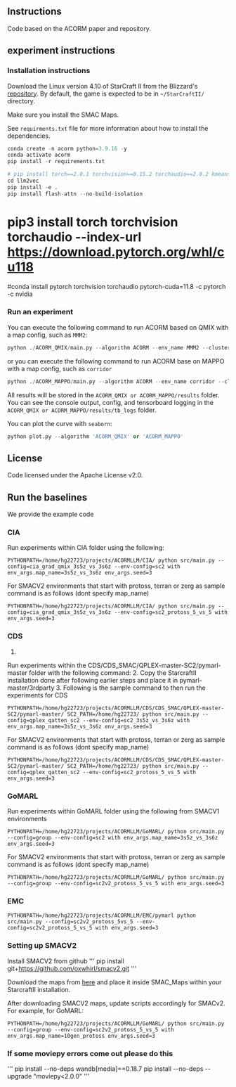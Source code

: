 
## **Instructions**

Code based on the ACORM paper and repository.

## **experiment instructions**

### **Installation instructions**
Download the Linux version 4.10 of StarCraft II from the Blizzard's [repository](https://github.com/Blizzard/s2client-proto#downloads). By default, the game is expected to be in `~/StarCraftII/` directory. 

Make sure you install the SMAC Maps.

See `requirments.txt` file for more information about how to install the dependencies.
```python
conda create -n acorm python=3.9.16 -y
conda activate acorm
pip install -r requirements.txt

# pip install torch==2.0.1 torchvision==0.15.2 torchaudio==2.0.2 kmeans-pytorch
cd llm2vec
pip install -e .
pip install flash-attn --no-build-isolation

```
# pip3 install torch torchvision torchaudio --index-url https://download.pytorch.org/whl/cu118
#conda install pytorch torchvision torchaudio pytorch-cuda=11.8 -c pytorch -c nvidia
### Run an experiment

You can execute the following command to run ACORM based on QMIX with a map config, such as `MMM2`:

```python
python ./ACORM_QMIX/main.py --algorithm ACORM --env_name MMM2 --cluster_num 3 --max_train_steps 3050000
```
or you can execute the following command to run ACORM base on MAPPO with a map config, such as `corridor`

```python
python ./ACORM_MAPPO/main.py --algorithm ACORM --env_name corridor --cluster_num 3 --max_train_steps 5050000
```

All results will be stored in the `ACORM_QMIX or ACORM_MAPPO/results` folder. You can see the console output, config, and tensorboard logging in the `ACORM_QMIX or ACORM_MAPPO/results/tb_logs` folder.

You can plot the curve with `seaborn`:

```python
python plot.py --algorithm 'ACORM_QMIX' or 'ACORM_MAPPO'
```

## License

Code licensed under the Apache License v2.0.

## Run the baselines
We provide the example code
### CIA
Run experiments within CIA folder using the following:
```
PYTHONPATH=/home/hg22723/projects/ACORMLLM/CIA/ python src/main.py --config=cia_grad_qmix_3s5z_vs_3s6z --env-config=sc2 with env_args.map_name=3s5z_vs_3s6z env_args.seed=3
```

For SMACV2 environments that start with protoss, terran or zerg as sample command is as follows (dont specify map_name)
```
PYTHONPATH=/home/hg22723/projects/ACORMLLM/CIA/ python src/main.py --config=cia_grad_qmix_3s5z_vs_3s6z --env-config=sc2_protoss_5_vs_5 with env_args.seed=3
```

### CDS
1. 
Run experiments within the CDS/CDS_SMAC/QPLEX-master-SC2/pymarl-master folder with the following command:
2. Copy the StarcraftII installation done after following earlier steps and place it in pymarl-master/3rdparty 
3.  Following is the sample command to then run the experiments for CDS
```
PYTHONPATH=/home/hg22723/projects/ACORMLLM/CDS/CDS_SMAC/QPLEX-master-SC2/pymarl-master/ SC2_PATH=/home/hg22723/ python src/main.py --config=qplex_qatten_sc2 --env-config=sc2_3s5z_vs_3s6z with env_args.map_name=3s5z_vs_3s6z env_args.seed=3
```

For SMACV2 environments that start with protoss, terran or zerg as sample command is as follows (dont specify map_name)
```
PYTHONPATH=/home/hg22723/projects/ACORMLLM/CDS/CDS_SMAC/QPLEX-master-SC2/pymarl-master/ SC2_PATH=/home/hg22723/ python src/main.py --config=qplex_qatten_sc2 --env-config=sc2_protoss_5_vs_5 with env_args.seed=3
```

### GoMARL
Run experiments within GoMARL folder using the following from SMACV1 environments
```
PYTHONPATH=/home/hg22723/projects/ACORMLLM/GoMARL/ python src/main.py --config=group --env-config=sc2 with env_args.map_name=3s5z_vs_3s6z env_args.seed=3
```

For SMACV2 environments that start with protoss, terran or zerg as sample command is as follows (dont specify map_name)
```
PYTHONPATH=/home/hg22723/projects/ACORMLLM/GoMARL/ python src/main.py --config=group --env-config=sc2v2_protoss_5_vs_5 with env_args.seed=3
```

### EMC
```
PYTHONPATH=/home/hg22723/projects/ACORMLLM/EMC/pymarl python src/main.py --config=sc2v2_protoss_5vs_5 --env-config=sc2v2_protoss_5_vs_5 with env_args.seed=3
```

### Setting up SMACV2

Install SMACV2 from github
'''
pip install git+https://github.com/oxwhirl/smacv2.git
'''

Download the maps from [here](https://github.com/oxwhirl/smacv2/releases/download/maps/SMAC_Maps.zip) and place it inside SMAC_Maps within your StarcraftII installation.

After downloading SMACV2 maps, update scripts accordingly for SMACv2. For example, for GoMARL:
```
PYTHONPATH=/home/hg22723/projects/ACORMLLM/GoMARL/ python src/main.py --config=group --env-config=sc2v2_protoss_5_vs_5 with env_args.map_name=10gen_protoss env_args.seed=3
```



### If some moviepy errors come out please do this
'''
pip install --no-deps wandb[media]==0.18.7
pip install --no-deps --upgrade "moviepy<2.0.0"
'''
